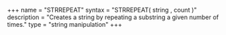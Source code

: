+++
name = "STRREPEAT"
syntax = "STRREPEAT( string <STRING>, count <INTEGER> )"
description = "Creates a string by repeating a substring a given number of times."
type = "string manipulation"
+++

